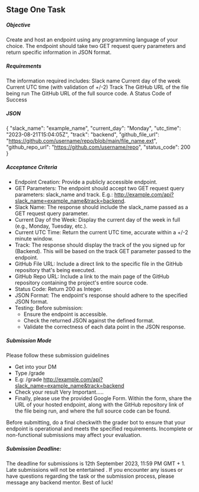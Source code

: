 ## Stage One Task
##### Objective

Create and host an endpoint using any programming language of your choice.
The endpoint should take two GET request query parameters and return specific information in JSON format.

##### Requirements
The information required includes:
Slack name
Current day of the week
Current UTC time (with validation of +/-2)
Track
The GitHub URL of the file being run
The GitHub URL of the full source code.
A  Status Code of Success

##### JSON
{
  "slack_name": "example_name",
  "current_day": "Monday",
  "utc_time": "2023-08-21T15:04:05Z",
  "track": "backend",
  "github_file_url": "https://github.com/username/repo/blob/main/file_name.ext",
  "github_repo_url": "https://github.com/username/repo",
  "status_code": 200
}

##### Acceptance Criteria
* Endpoint Creation: Provide a publicly accessible endpoint.
* GET Parameters: The endpoint should accept two GET request query parameters: slack_name and track.
       E.g.: http://example.com/api?slack_name=example_name&track=backend.
* Slack Name: The response should include the slack_name passed as a GET request query parameter.
* Current Day of the Week: Display the current day of the week in full (e.g., Monday, Tuesday, etc.).
* Current UTC Time: Return the current UTC time, accurate within a +/-2 minute window.
* Track: The response should display the track of the you signed up for (Backend). This will be based on the track GET parameter passed to the endpoint.
* GitHub File URL: Include a direct link to the specific file in the GitHub repository that's being executed.
* GitHub Repo URL: Include a link to the main page of the GitHub repository containing the project's entire source code.
* Status Code: Return 200 as Integer.
* JSON Format: The endpoint's response should adhere to the specified JSON format.
* Testing: Before submission:
  * Ensure the endpoint is accessible.
  * Check the returned JSON against the defined format.
  * Validate the correctness of each data point in the JSON response.
  
##### Submission Mode

Please follow these submission guidelines
* Get into your DM
* Type /grade <your-api-endpoint-url-with-the-query-parameters>
* E.g: /grade http://example.com/api?slack_name=example_name&track=backend
* Check your result
                                                                  Very Important.....
* Finally, please use the provided Google Form. Within the form, share the URL of your hosted endpoint, along with the GitHub repository link of the file being run, and where the full source code can be found.

Before submitting, do a final checkwith the grader bot to ensure that your endpoint is operational and meets the specified requirements. Incomplete or non-functional submissions may affect your evaluation.

##### Submission Deadline:
  The deadline for submissions is 12th September 2023, 11:59 PM GMT + 1.
  Late submissions will not be entertained .
  If you encounter any issues or have questions regarding the task or the submission process, please message any backend mentor.
  Best of luck!

